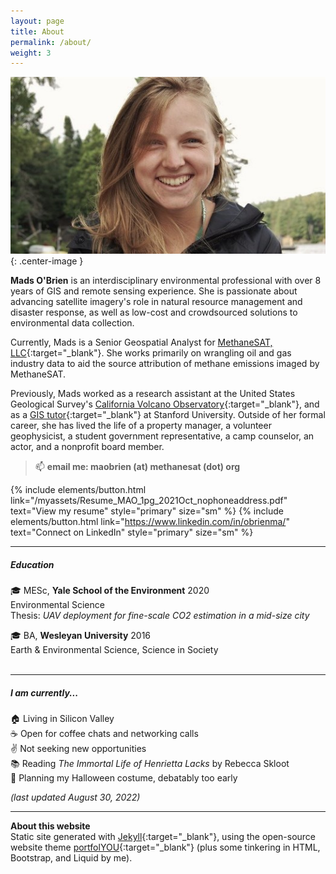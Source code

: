 ```yaml
---
layout: page
title: About
permalink: /about/
weight: 3
---
```


<style type="text/css">
.center-image
{
    margin: 0 auto;
    display: block;
}
</style>

![A photo of me](/myassets/columbia_summer_600x296.jpg){: .center-image }

**Mads O'Brien** is an interdisciplinary environmental professional with over 8 years of GIS and remote sensing experience. She is passionate about advancing satellite imagery's role in natural resource management and disaster response, as well as low-cost and crowdsourced solutions to environmental data collection.

Currently, Mads is a Senior Geospatial Analyst for [MethaneSAT, LLC](https://www.methanesat.org/){:target="_blank"}. She works primarily on wrangling oil and gas industry data to aid the source attribution of methane emissions imaged by MethaneSAT. 

Previously, Mads worked as a research assistant at the United States Geological Survey's [California Volcano Observatory](https://www.usgs.gov/observatories/california-volcano-observatory){:target="_blank"}, and as a [GIS tutor](https://library.stanford.edu/research/stanford-geospatial-center){:target="_blank"} at Stanford University. Outside of her formal career, she has lived the life of a property manager, a volunteer geophysicist, a student government representative, a camp counselor, an actor, and a nonprofit board member.

> :mailbox:  **email me: maobrien (at) methanesat (dot) org**  

{% include elements/button.html link="/myassets/Resume_MAO_1pg_2021Oct_nophoneaddress.pdf" text="View my resume" style="primary" size="sm" %} {% include elements/button.html link="https://www.linkedin.com/in/obrienma/" text="Connect on LinkedIn" style="primary" size="sm" %}

---

##### Education #####

:mortar_board: MESc, **Yale School of the Environment** 2020  
Environmental Science  
Thesis: _UAV deployment for fine-scale CO2 estimation in a mid-size city_  

:mortar_board: BA, **Wesleyan University** 2016  
Earth & Environmental Science, Science in Society
<br>
<br>

---

##### I am currently... #####
:house: Living in Silicon Valley  
:coffee: Open for coffee chats and networking calls  
:v: Not seeking new opportunities  
:books: Reading _The Immortal Life of Henrietta Lacks_ by Rebecca Skloot  
:jack_o_lantern: Planning my Halloween costume, debatably too early

_(last updated August 30, 2022)_

---
**About this website**  
Static site generated with [Jekyll](https://jekyllrb.com/){:target="_blank"}, using the open-source website theme [portfolYOU](https://github.com/YoussefRaafatNasry/portfolYOU){:target="_blank"} (plus some tinkering in HTML, Bootstrap, and Liquid by me). 


